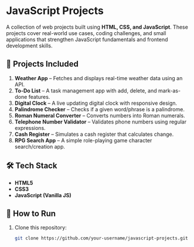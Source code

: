 # JavaScript Projects  

A collection of web projects built using **HTML, CSS, and JavaScript**. These projects cover real-world use cases, coding challenges, and small applications that strengthen JavaScript fundamentals and frontend development skills.  

## 🚀 Projects Included  

1. **Weather App** – Fetches and displays real-time weather data using an API.  
2. **To-Do List** – A task management app with add, delete, and mark-as-done features.  
3. **Digital Clock** – A live updating digital clock with responsive design.  
4. **Palindrome Checker** – Checks if a given word/phrase is a palindrome.  
5. **Roman Numeral Converter** – Converts numbers into Roman numerals.  
6. **Telephone Number Validator** – Validates phone numbers using regular expressions.  
7. **Cash Register** – Simulates a cash register that calculates change.  
8. **RPG Search App** – A simple role-playing game character search/creation app.  

## 🛠️ Tech Stack  
- **HTML5**  
- **CSS3**  
- **JavaScript (Vanilla JS)**  

## 📂 How to Run  
1. Clone this repository:  
   ```bash
   git clone https://github.com/your-username/javascript-projects.git

